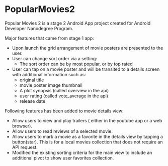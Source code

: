 # PopularMovies2
Popular Movies 2 is a stage 2 Android App project created for Android Developer Nanodegree Program.

Major features that came from stage 1 app:
  * Upon launch the grid arrangement of movie posters are presented to the user.
  * User can change sort order via a setting:
    - The sort order can be by most popular, or by top rated
  * User can tap on a movie poster and will be transited to a details screen with additional information such as:
    - original title
    - movie poster image thumbnail
    - A plot synopsis (called overview in the api)
    - user rating (called vote_average in the api)
    - release date

Following features has been added to movie details view:
  * Allow users to view and play trailers ( either in the youtube app or a web browser).
  * Allow users to read reviews of a selected movie.
  * Allow users to mark a movie as a favorite in the details view by tapping a button(star). This is for a local movies collection that does not require an API request.
  * Modified the existing sorting criteria for the main view to include an additional pivot to show user favorites collection.
